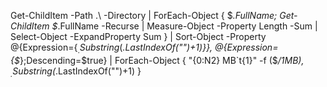Get-ChildItem -Path .\ -Directory | ForEach-Object { $_.FullName; Get-ChildItem $_.FullName -Recurse | Measure-Object -Property Length -Sum | Select-Object -ExpandProperty Sum } | Sort-Object -Property @{Expression={$_.Substring($_.LastIndexOf("\")+1)}}, @{Expression={$_};Descending=$true} | ForEach-Object { "{0:N2} MB`t{1}" -f ($_/1MB), $_.Substring($_.LastIndexOf("\")+1) }
